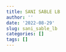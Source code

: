 ```yaml
---
title: SANI SABLE LB
author: ''
date: '2022-08-29'
slug: sani_sable_lb
categories: []
tags: []
---
```


